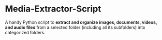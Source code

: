 # Media-Extractor-Script
A handy Python script to **extract and organize images, documents, videos, and audio files** from a selected folder (including all its subfolders) into categorized folders.
